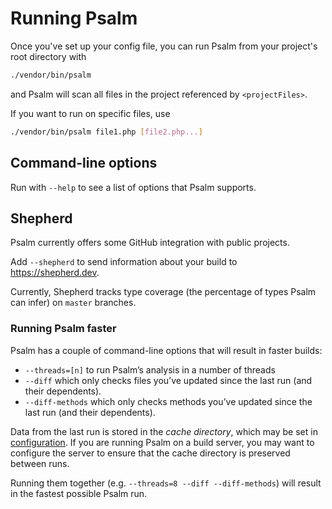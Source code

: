 # Running Psalm

Once you've set up your config file, you can run Psalm from your project's root directory with
```bash
./vendor/bin/psalm
```

and Psalm will scan all files in the project referenced by `<projectFiles>`.

If you want to run on specific files, use
```bash
./vendor/bin/psalm file1.php [file2.php...]
```

## Command-line options

Run with `--help` to see a list of options that Psalm supports.

## Shepherd

Psalm currently offers some GitHub integration with public projects.

Add `--shepherd` to send information about your build to https://shepherd.dev.

Currently, Shepherd tracks type coverage (the percentage of types Psalm can infer) on `master` branches.

### Running Psalm faster

Psalm has a couple of command-line options that will result in faster builds:

- `--threads=[n]` to run Psalm’s analysis in a number of threads
- `--diff` which only checks files you’ve updated since the last run (and their dependents).
- `--diff-methods` which only checks methods you’ve updated since the last run (and their dependents).

Data from the last run is stored in the *cache directory*, which may be set in [configuration](./configuration.md).
If you are running Psalm on a build server, you may want to configure the server to ensure that the cache directory
is preserved between runs.

Running them together (e.g. `--threads=8 --diff --diff-methods`) will result in the fastest possible Psalm run.

